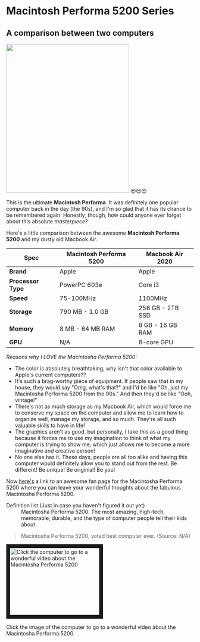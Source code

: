 # Macintosh Performa 5200 Series
## A comparison between two computers

<img src="https://github.com/kyliesheets/Apple-Macintosh-Performa-Series/assets/156054977/cbc69f70-7c48-4ae4-b16d-91b3ad7f563d" width="330" height="400">
😍😍😍


This is the ultimate **Macintosh Performa**. It was definitely one popular computer back in the day (the 90s), and I'm so glad that it has its chance to be remembered again. Honestly, though, how could anyone ever forget about this absolute *masterpiece*?

Here's a little comparison between the awesome **Macintosh Performa 5200** and my dusty old Macbook Air.

| Spec | Macintosh Performa 5200 | Macbook Air 2020 |
| --- | --- | --- |
| **Brand** | Apple | Apple |
| **Processor Type** |  PowerPC 603e  | Core i3 |
| **Speed** | 75-100MHz | 1100MHz |
| **Storage** | 790 MB - 1.0 GB | 256 GB - 2TB SSD |
| **Memory** | 8 MB - 64 MB RAM | 8 GB - 16 GB RAM |
| **GPU** | N/A | 8-core GPU |

*Reasons why I LOVE the Macintosha Performa 5200:*

* The color is absolutely breathtaking, why isn't that color available to Apple's current computers??
* It's such a brag-worthy piece of equipment. If people saw that in my house, they would say "Omg, what's that?" and I'd be like "Oh, just my Macintosha Performa 5200 from the 90s." And then they'd be like "Ooh, vintage!"
* There's not as much storage as my Macbook Air, which would force me to conserve my space on the computer and allow me to learn how to organize well, manage my storage, and so much. They're all such valuable skills to have in life!
* The graphics aren't as good, but personally, I take this as a good thing because it forces me to use my imagination to think of what my computer is trying to show me, which just allows me to become a more imaginative and creative person!
* No one else has it. These days, people are all too alike and having this computer would definitely allow you to stand out from the rest. Be different! Be unique! Be originial! Be you!

Now [here's](https://docs.google.com/document/d/1-1k5BsmIiRmPTl4STH3k6MRFRq7qtSpeVWiS-XxmghA/edit) a link to an awesome fan page for the Macintosha Performa 5200 where you can leave your wonderful thoughts about the fabulous Macintosha Performa 5200. 

<dl>
  <dt>Definition list (Just in case you haven't figured it out yet)</dt>
  <dd>Macintosha Performa 5200: The most amazing, high-tech, memorable, durable, and the type of computer people tell their kids about.</dd>

  > Macintosha Performa 5200, voted best computer ever. (Source: N/A)


<a href="https://www.youtube.com/watch?v=1roxDb-3Mcs" target="_blank"><img src="https://github.com/kyliesheets/Apple-Macintosh-Performa-Series/assets/156054977/8f948f67-8a01-4427-953b-1343d315d834" 
alt="Click the computer to go to a wonderful video about the Macintosha Performa 5200" width="240" height="180" border="10" /></a>

Click the image of the computer to go to a wonderful video about the Macintosha Performa 5200.

